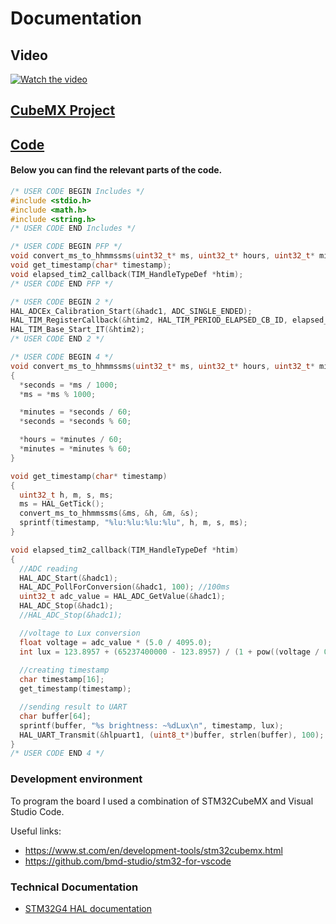 # Documentation

## Video

[![Watch the video](https://img.youtube.com/vi/CgwbZnTcp8Q/hqdefault.jpg)](https://www.youtube.com/embed/CgwbZnTcp8Q)

## [CubeMX Project](./Solution/)
## [Code](./Solution/Core/Src/main.c)

#### Below you can find the relevant parts of the code.

```C
/* USER CODE BEGIN Includes */
#include <stdio.h>
#include <math.h>
#include <string.h>
/* USER CODE END Includes */

/* USER CODE BEGIN PFP */
void convert_ms_to_hhmmssms(uint32_t* ms, uint32_t* hours, uint32_t* minutes, uint32_t* seconds);
void get_timestamp(char* timestamp);
void elapsed_tim2_callback(TIM_HandleTypeDef *htim);
/* USER CODE END PFP */

/* USER CODE BEGIN 2 */
HAL_ADCEx_Calibration_Start(&hadc1, ADC_SINGLE_ENDED);
HAL_TIM_RegisterCallback(&htim2, HAL_TIM_PERIOD_ELAPSED_CB_ID, elapsed_tim2_callback);
HAL_TIM_Base_Start_IT(&htim2);
/* USER CODE END 2 */

/* USER CODE BEGIN 4 */
void convert_ms_to_hhmmssms(uint32_t* ms, uint32_t* hours, uint32_t* minutes, uint32_t* seconds)
{
  *seconds = *ms / 1000;
  *ms = *ms % 1000;

  *minutes = *seconds / 60;
  *seconds = *seconds % 60;

  *hours = *minutes / 60;
  *minutes = *minutes % 60;
}

void get_timestamp(char* timestamp)
{
  uint32_t h, m, s, ms;
  ms = HAL_GetTick();
  convert_ms_to_hhmmssms(&ms, &h, &m, &s);
  sprintf(timestamp, "%lu:%lu:%lu:%lu", h, m, s, ms);
}

void elapsed_tim2_callback(TIM_HandleTypeDef *htim)
{
  //ADC reading
  HAL_ADC_Start(&hadc1);
  HAL_ADC_PollForConversion(&hadc1, 100); //100ms
  uint32_t adc_value = HAL_ADC_GetValue(&hadc1);
  HAL_ADC_Stop(&hadc1);
  //HAL_ADC_Stop(&hadc1);

  //voltage to Lux conversion
  float voltage = adc_value * (5.0 / 4095.0);
  int lux = 123.8957 + (65237400000 - 123.8957) / (1 + pow((voltage / 0.00003897886), 1.778511));
  
  //creating timestamp
  char timestamp[16];
  get_timestamp(timestamp);

  //sending result to UART
  char buffer[64];
  sprintf(buffer, "%s brightness: ~%dLux\n", timestamp, lux);
  HAL_UART_Transmit(&hlpuart1, (uint8_t*)buffer, strlen(buffer), 100); //100ms
}
/* USER CODE END 4 */
```

### Development environment

To program the board I used a combination of STM32CubeMX and Visual Studio Code.

Useful links:

- <https://www.st.com/en/development-tools/stm32cubemx.html>
- <https://github.com/bmd-studio/stm32-for-vscode>

### Technical Documentation

- [STM32G4 HAL documentation](https://www.st.com/en/embedded-software/stm32cubeg4.html#documentation)

